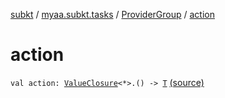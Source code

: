 [subkt](../../index.md) / [myaa.subkt.tasks](../index.md) / [ProviderGroup](index.md) / [action](./action.md)

# action

`val action: `[`ValueClosure`](../-value-closure/index.md)`<*>.() -> `[`T`](index.md#T) [(source)](https://github.com/Myaamori/SubKt/blob/master/src/main/kotlin/myaa/subkt/tasks/tasks.kt#L543)